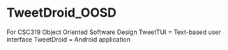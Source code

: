 ﻿# TweetDroid_OOSD
For CSC319 Object Oriented Software Design
TweetTUI = Text-based user interface
TweetDroid = Android application
